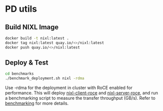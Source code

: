 # PD utils 

## Build NIXL Image

```bash
docker build -t nixl:latest .
docker tag nixl:latest quay.io/<>/nixl:latest
docker push quay.io/<>/nixl:latest
```

## Deploy & Test

```bash
cd benchmarks
./benchmark_deployment.sh nixl -rdma
```

Use -rdma for the deployment in cluster with RoCE enabled for performance.
This will deploy [nixl-client-roce](deployment/nixl_client_roce.yaml) and [nixl-server-roce](deployment/nixl_server_roce.yaml), 
and run a benchmarking script to measure the transfer throughput (GB/s).
Refer to [benchmarking](benchmarks/README.md) for more details.


